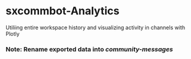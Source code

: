 # sxcommbot-Analytics
Utiliing entire workspace history and visualizing activity in channels with Plotly
### Note: Rename exported data into *community-messages*
